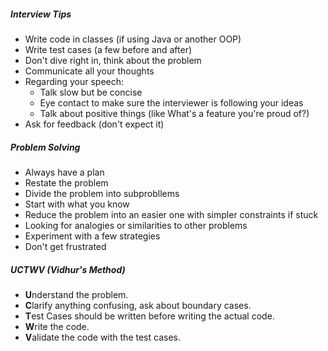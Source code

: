 ##### Interview Tips

* Write code in classes (if using Java or another OOP)
* Write test cases (a few before and after)
* Don't dive right in, think about the problem
* Communicate all your thoughts
* Regarding your speech:
	* Talk slow but be concise
	* Eye contact to make sure the interviewer is following your ideas
	* Talk about positive things (like What's a feature you're proud of?)
* Ask for feedback (don't expect it)

##### Problem Solving

* Always have a plan
* Restate the problem
* Divide the problem into subprobllems
* Start with what you know
* Reduce the problem into an easier one with simpler constraints if stuck
* Looking for analogies or similarities to other problems
* Experiment with a few strategies
* Don't get frustrated

##### UCTWV (Vidhur's Method)
* **U**nderstand the problem.
* **C**larify anything confusing, ask about boundary cases.
* **T**est Cases should be written before writing the actual code.
* **W**rite the code.
* **V**alidate the code with the test cases.


